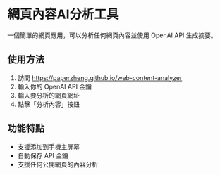 # 網頁內容AI分析工具

一個簡單的網頁應用，可以分析任何網頁內容並使用 OpenAI API 生成摘要。

## 使用方法

1. 訪問 https://paperzheng.github.io/web-content-analyzer
2. 輸入你的 OpenAI API 金鑰
3. 輸入要分析的網頁網址
4. 點擊「分析內容」按鈕

## 功能特點

- 支援添加到手機主屏幕
- 自動保存 API 金鑰
- 支援任何公開網頁的內容分析 